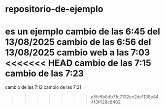 # repositorio-de-ejemplo
es un ejemplo
cambio de las 6:45 del 13/08/2025
cambio de las 6:56 del 13/08/2025
cambio web a las 7:03
<<<<<<< HEAD
cambio de las 7:15
cambio de las 7:23
=======
cambio de las 7:12
cambio de las 7:21
>>>>>>> a5fc5b8db71c7132ee2dc1138e844f3f428c8402
